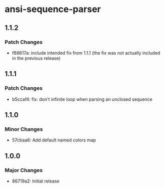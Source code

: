 # ansi-sequence-parser

## 1.1.2

### Patch Changes

- f88617a: include intended fix from 1.1.1 (the fix was not actually included in the previous release)

## 1.1.1

### Patch Changes

- b5ccaf4: fix: don't infinite loop when parsing an unclosed sequence

## 1.1.0

### Minor Changes

- 57cbaa6: Add default named colors map

## 1.0.0

### Major Changes

- 86719a2: Initial release
